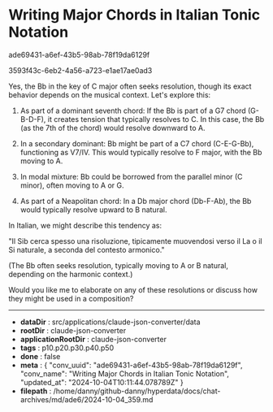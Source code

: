 # Writing Major Chords in Italian Tonic Notation

ade69431-a6ef-43b5-98ab-78f19da6129f

3593f43c-6eb2-4a56-a723-e1ae17ae0ad3

 Yes, the Bb in the key of C major often seeks resolution, though its exact behavior depends on the musical context. Let's explore this:

1. As part of a dominant seventh chord:
   If the Bb is part of a G7 chord (G-B-D-F), it creates tension that typically resolves to C. In this case, the Bb (as the 7th of the chord) would resolve downward to A.

2. In a secondary dominant:
   Bb might be part of a C7 chord (C-E-G-Bb), functioning as V7/IV. This would typically resolve to F major, with the Bb moving to A.

3. In modal mixture:
   Bb could be borrowed from the parallel minor (C minor), often moving to A or G.

4. As part of a Neapolitan chord:
   In a Db major chord (Db-F-Ab), the Bb would typically resolve upward to B natural.

In Italian, we might describe this tendency as:

"Il Sib cerca spesso una risoluzione, tipicamente muovendosi verso il La o il Si naturale, a seconda del contesto armonico."

(The Bb often seeks resolution, typically moving to A or B natural, depending on the harmonic context.)

Would you like me to elaborate on any of these resolutions or discuss how they might be used in a composition?

---

* **dataDir** : src/applications/claude-json-converter/data
* **rootDir** : claude-json-converter
* **applicationRootDir** : claude-json-converter
* **tags** : p10.p20.p30.p40.p50
* **done** : false
* **meta** : {
  "conv_uuid": "ade69431-a6ef-43b5-98ab-78f19da6129f",
  "conv_name": "Writing Major Chords in Italian Tonic Notation",
  "updated_at": "2024-10-04T10:11:44.078789Z"
}
* **filepath** : /home/danny/github-danny/hyperdata/docs/chat-archives/md/ade6/2024-10-04_359.md